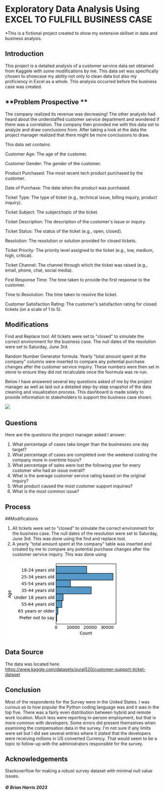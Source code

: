 
# Exploratory Data Analysis Using EXCEL TO FULFILL BUSINESS CASE
*This is a fictional project created to show my extensive skillset in data and business analysis.

## **Introduction**
 

This project is a detailed analysis of a customer service data set obtained from Kaggele with some modifications by me. This data set was specifically chosen to showcase my ability not only to clean data but also my proficiency in Excel as a whole. 
This analysis occurred before the business case was created.

## **Problem Prospective **
The company realized its revenue was decreasing! The other analysts had heard about the understaffed customer service department and wondered if there was a correlation. The company then provided me with this data set to analyze and draw conclusions from. After taking a look at the data the project manager realized that there might be more conclusions to draw.  

This data set contains:

Customer Age: The age of the customer.

Customer Gender: The gender of the customer.

Product Purchased: The most recent tech product purchased by the customer.

Date of Purchase: The date when the product was purchased.

Ticket Type: The type of ticket (e.g., technical issue, billing inquiry, product inquiry).

Ticket Subject: The subject/topic of the ticket.

Ticket Description: The description of the customer's issue or inquiry.

Ticket Status: The status of the ticket (e.g., open, closed).

Resolution: The resolution or solution provided for closed tickets.

Ticket Priority: The priority level assigned to the ticket (e.g., low, medium, high, critical).

Ticket Channel: The channel through which the ticket was raised (e.g., email, phone, chat, social media).

First Response Time: The time taken to provide the first response to the customer.

Time to Resolution: The time taken to resolve the ticket.

Customer Satisfaction Rating: The customer's satisfaction rating for closed tickets (on a scale of 1 to 5).


##  **Modifications**
Find and Replace tool: All tickets were set to "closed" to simulate the correct environment for the business case. The null dates of the resolution were set to Saturday, June 3rd. 

Random Number Generator formula: Yearly "total amount spent at the company" columns were inserted to compare any potential purchase changes after the customer service inquiry. These numbers were then set in stone to ensure they did not recalculate once the foormula was re-run. 






Below I have answered several key questions asked of me by the project manager as well as laid out a detailed step-by-step snapshot of the data cleaning and visualization process. This dashboard is made solely to provide information to stakeholders to support the business case shown.  

<img src= "https://expertprogrammanagement.com/wp-content/uploads/2017/06/Project-Business-Case-Example.png?ezimgfmt=rs:600x600/rscb10/ng:webp/ngcb9">

## **Questions**

Here are the questions the project manager asked I answer:
1. What percentage of cases take longer than the businesses one day target?
2. What percentage of cases are completed over the weekend costing the company more in overtime hours?
3. What percentage of sales were lost the following year for every customer who had an issue overall?
4. What is the average customer service rating based on the original inquiry?
5. What product caused the most customer support inquiries?
6. What is the most common issue?




## **Process**


##Modifications 
1. All tickets were set to "closed" to simulate the correct environment for the business case. The null dates of the resolution were set to Saturday, June 3rd. This was done using the find and replace tool. 
2. A yearly "total amount spent at the company" table was inserted and created by me to compare any potential purchase changes after the customer service inquiry. This was done using 

<img src= "https://github.com/BrianHarrisCodes/Project/blob/main/Portfolio_Projects/2_Survey_EDA/images/age_bar.png">


## **Data Source**

The data was located here: https://www.kaggle.com/datasets/suraj520/customer-support-ticket-dataset

## **Conclusion**

Most of the respondents for the Survey were in the United States. I was curious as to how popular the Python coding language was and it was in the top five. There was a fairly even distribution between hybrid and remote work location. Much less were reporting in-person employment, but that is more common with developers. Some errors did present themselves when examining the compensation data in the survey.  I'm not sure if any limits were set but I did see several entries where it stated that the developers were receiving millions in US converted Currency. That would seem to be a topic to follow-up with the administrators responsible for the survey.


## **Acknowledgements**
Stackoverflow for making a robust survey dataset with minimal null value issues.


##### © Brian Harris 2023
